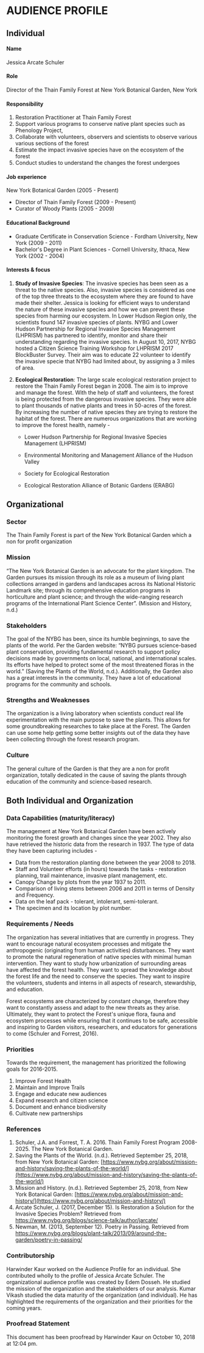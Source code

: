 # AUDIENCE PROFILE

## Individual

#### Name

Jessica Arcate Schuler

#### Role

Director of the Thain Family Forest at New York Botanical Garden, New York

#### Responsibility

1. Restoration Practitioner at Thain Family Forest
2. Support various programs to conserve native plant species such as Phenology Project, 
3. Collaborate with volunteers, observers and scientists to observe various various sections of the forest 
4. Estimate the impact invasive species have on the ecosystem of the forest
5. Conduct studies to understand the changes the forest undergoes 

#### Job experience

New York Botanical Garden (2005 - Present)

- Director of Thain Family Forest (2009 - Present)
- Curator of Woody Plants (2005 - 2009)

#### Educational Background

- Graduate Certificate in Conservation Science - Fordham University, New York (2009 - 2011)
- Bachelor's Degree in Plant Sciences - Cornell University, Ithaca, New York (2002 - 2004)

#### Interests & focus

1. **Study of Invasive Species**: The invasive species has been seen as a threat to the native species. Also, invasive species is considered as one of the top three threats to the ecosystem where they are found to have made their shelter. Jessica is looking for efficient ways to understand the nature of these invasive species and how we can prevent these species from harming our ecosystem. In Lower Hudson Region only, the scientists found 147 invasive species of plants. NYBG and  Lower Hudson Partnership for Regional Invasive Species Management (LHPRISM) has partnered to identify, monitor and share their understanding regarding the invasive species. In August 10, 2017, NYBG hosted a Citizen Science Training Workshop for LHPRISM 2017 BlockBuster Survey. Their aim was to educate 22 volunteer to identify the invasive specie that NYBG had limited about, by assigning a 3 miles of area.

2. **Ecological Restoration**: The large scale ecological restoration project to restore the Thain Family Forest began in 2008. The aim is to improve and manage the forest. With the help of staff and volunteers, the forest is being protected from the dangerous invasive species. They were able to plant thousands of native plants and trees in 50-acres of the forest. By increasing the number of native species they are trying to restore the habitat of the forest. There are numerous organizations that are working to improve the forest health, namely -

   - Lower Hudson Partnership for Regional Invasive Species Management (LHPRISM) 

   - Environmental Monitoring and Management Alliance of the Hudson Valley

   - Society for Ecological Restoration

   - Ecological Restoration Alliance of Botanic Gardens (ERABG)


## Organizational

### Sector
The Thain Family Forest is part of the New York Botanical Garden which a non for profit organization

### Mission
“The New York Botanical Garden is an advocate for the plant kingdom. The Garden pursues its mission through its role as a museum of living plant collections arranged in gardens and landscapes across its National Historic Landmark site; through its comprehensive education programs in horticulture and plant science; and through the wide-ranging research programs of the International Plant Science Center”. (Mission and History, n.d.)

### Stakeholders
The goal of the NYBG has been, since its humble beginnings, to save the plants of the world. Per the Garden website: “NYBG pursues science-based plant conservation, providing fundamental research to support policy decisions made by governments on local, national, and international scales. Its efforts have helped to protect some of the most threatened floras in the world.” (Saving the Plants of the World, n.d.).
Additionally, the Garden also has a great interests in the community. They have a lot of educational programs for the community and schools. 

### Strengths and Weaknesses
The organization is a living laboratory when scientists conduct real life experimentation with the main purpose to save the plants. This allows for some groundbreaking researches to take place at the Forest. 
The Garden can use some help getting some better insights out of the data they have been collecting through the forest research program. 

### Culture
The general culture of the Garden is that they are a non for profit organization, totally dedicated in the cause of saving the plants through education of the community and science-based research. 



## Both Individual and Organization

### Data Capabilities (maturity/literacy)

The management at New York Botanical Garden have been actively monitoring the forest growth and changes since the year 2002. They also have retrieved the historic data from the research in 1937. The type of data they have been capturing includes -

* Data from the restoration planting done between the year 2008 to 2018.
* Staff and Volunteer efforts (in hours) towards the tasks - restoration planning, trail maintenance, invasive plant management, etc.
* Canopy Change by plots from the year 1937 to 2011.
* Comparison of living stems between 2006 and 2011 in terms of Density and Frequency.
* Data on the leaf pack - tolerant, intolerant, semi-tolerant.
* The specimen and its location by plot number.

### Requirements / Needs

The organization has several initiatives that are currently in progress. They want to encourage natural ecosystem processes and mitigate the anthropogenic (originating from human activities) disturbances. They want to promote the natural regeneration of native species with minimal human intervention. They want to study how urbanization of surrounding areas have affected the forest health. They want to spread the knowledge about the forest life and the need to conserve the species. They want to inspire the volunteers, students and interns in all aspects of research, stewardship, and education.

Forest ecosystems are characterized by constant change, therefore they want to constantly assess and adapt to the new threats as they arise. Ultimately, they want to protect the Forest's unique flora, fauna and ecosystem processes while ensuring that it continues to be safe, accessible and inspiring to Garden visitors, researchers, and educators for generations to come (Schuler and Forrest, 2016).

### Priorities

Towards the requirement, the management has prioritized the following goals for 2016-2015.

1. Improve Forest Health
2. Maintain and Improve Trails
3. Engage and educate new audiences
4. Expand research and citizen science
5. Document and enhance biodiversity
6. Cultivate new partnerships

### References

1. Schuler, J.A. and Forrest, T. A.  2016. Thain Family Forest Program 2008-2025. The New York Botanical Garden.
2. Saving the Plants of the World. (n.d.). Retrieved September 25, 2018, from New York Botanical Garden: [https://www.nybg.org/about/mission-and-history/saving-the-plants-of-the-world/](https://www.nybg.org/about/mission-and-history/saving-the-plants-of-the-world/)
3. Mission and History. (n.d.). Retrieved September 25, 2018, from New York Botanical Garden: [https://www.nybg.org/about/mission-and-history/](https://www.nybg.org/about/mission-and-history/)
4. Arcate Schuler, J. (2017, December 15). Is Restoration a Solution for the Invasive Species Problem? Retrieved from <https://www.nybg.org/blogs/science-talk/author/jarcate/>
5. Newman, M. (2013, September 12). Poetry in Passing. Retrieved from <https://www.nybg.org/blogs/plant-talk/2013/09/around-the-garden/poetry-in-passing/>



### Contributorship

Harwinder Kaur worked on the Audience Profile for an individual. She contributed wholly to the profile of Jessica Arcate Schuler. The organizational audience profile was created by Edem Dosseh. He studied the mission of the organization and the stakeholders of our analysis. Kumar Vikash studied the data maturity of the organization (and individual). He has highlighted the requirements of the organization and their priorities for the coming years.



### Proofread Statement

This document has been proofread by Harwinder Kaur on October 10, 2018 at 12:04 pm.